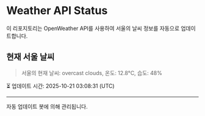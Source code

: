 
# Weather API Status

이 리포지토리는 OpenWeather API를 사용하여 서울의 날씨 정보를 자동으로 업데이트합니다.

## 현재 서울 날씨
> 서울의 현재 날씨: overcast clouds, 온도: 12.8°C, 습도: 48%

⏳ 업데이트 시간: 2025-10-21 03:08:31 (UTC)

---
자동 업데이트 봇에 의해 관리됩니다.
